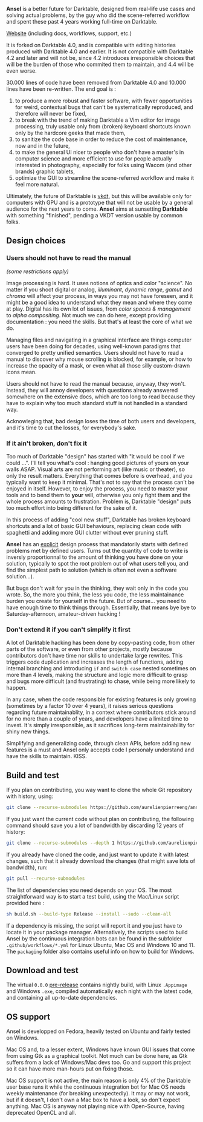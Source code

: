 __Ansel__ is a better future for Darktable, designed from real-life use cases and solving actual problems,
by the guy who did the scene-referred workflow and spent these past 4 years working full-time on Darktable.

[Website](https://ansel.photos) (including docs, workflows, support, etc.)

It is forked on Darktable 4.0, and is compatible with editing histories produced with Darktable 4.0 and earlier.
It is not compatible with Darktable 4.2 and later and will not be, since 4.2 introduces irresponsible choices that
will be the burden of those who commited them to maintain, and 4.4 will be even worse.

30.000 lines of code have been removed from Darktable 4.0 and 10.000 lines have been re-written. The end goal
is :

1. to produce a more robust and faster software, with fewer opportunities for weird, contextual bugs
that can't be systematically reproduced, and therefore will never be fixed,
2. to break with the trend of making Darktable a Vim editor for image processing, truly usable
only from (broken) keyboard shortcuts known only by the hardcore geeks that made them,
3. to sanitize the code base in order to reduce the cost of maintenance, now and in the future,
4. to make the general UI nicer to people who don't have a master's in computer science and
more efficient to use for people actually interested in photography, especially for folks
using Wacom (and other brands) graphic tablets,
5. optimize the GUI to streamline the scene-referred workflow and make it feel more natural.

Ultimately, the future of Darktable is [vkdt](https://github.com/hanatos/vkdt/), but
this will be available only for computers with GPU and is a prototype that will not be usable by a general
audience for the next years to come. __Ansel__ aims at sunsetting __Darktable__ with something "finished",
pending a VKDT version usable by common folks.

## Design choices

### Users should not have to read the manual

_(some restrictions apply)_

Image processing is hard. It uses notions of optics and color "science". No matter if you shoot
digital or analog, _illuminant_, _dynamic range_, _gamut_ and _chroma_ will affect your process,
in ways you may not have foreseen, and it might be a good idea to understand what they mean and
where they come at play. Digital has its own lot of issues, from _color spaces & management_ to
_alpha compositing_. Not much we can do here, except providing documentation : you need the skills.
But that's at least the core of what we do.

Managing files and navigating in a graphical interface are things computer users
have been doing for decades, using well-known paradigms that converged to pretty unified semantics.
Users should not have to read a manual to discover why mouse scrolling is blocked,
for example, or how to increase the opacity of a mask, or even what all those silly custom-drawn icons mean.

Users should not have to read the manual because, anyway, they won't. Instead, they will annoy developers
with questions already answered somewhere on the extensive docs, which are too long to read because
they have to explain why too much standard stuff is not handled in a standard way.

Acknowleging that, bad design loses the time of both users and developers, and it's time to cut the losses,
for everybody's sake.

### If it ain't broken, don't fix it

Too much of Darktable "design" has started with "it would be cool if we could ...".
I'll tell you what's cool : hanging good pictures of yours on your walls ASAP.
Visual arts are not performing art (like music or theater), so only the result matters.
Everything that comes before is overhead, and you typically want to keep it minimal.
That's not to say that the process can't be enjoyed in itself.
However, to enjoy the process, you need to master your tools and to bend them to __your__ will,
otherwise you only fight them and the whole process amounts to frustration.
Problem is, Darktable "design" puts too much effort into being different for the sake of it.

In this process of adding "cool new stuff", Darktable has broken keyboard shortcuts and a
lot of basic GUI behaviours, replacing clean code with spaghetti and adding more GUI clutter
without ever pruning stuff.

__Ansel__ has an [explicit](https://github.com/aurelienpierreeng/ansel/wiki/Contributing-to-Ansel#design-process)
design process that mandatorily starts with defined problems met by defined users. Turns
out the quantity of code to write is inversly proportionnal to the amount of thinking you
have done on your solution, typically to spot the root problem out of what users tell you,
and find the simplest path to solution (which is often not even a software solution…).

But bugs don't wait for you in the thinking, they wait only in the code you wrote. So, the more
you think, the less you code, the less maintainance burden you create for yourself in the future.
But of course… you need to have enough time to think things through.
Essentially, that means bye bye to Saturday-afternoon, amateur-driven hacking !

### Don't extend it if you can't simplify it first

A lot of Darktable hacking has been done by copy-pasting code, from other parts of the software, or even
from other projects, mostly because contributors don't have time nor skills to undertake large rewrites.
This triggers code duplication and increases the length of functions,
adding internal branching and introducing `if` and `switch case` nested sometimes on more than 4 levels,
making the structure and logic more difficult to grasp and bugs more difficult (and frustrating) to chase,
while being more likely to happen.

In any case, when the code responsible for existing features is only growing (sometimes by a factor 10 over 4 years),
it raises serious questions regarding future maintainablity, in a context where contributors stick around for
no more than a couple of years, and developers have a limited time to invest. It's simply irresponsible,
as it sacrifices long-term maintainability for shiny new things.

Simplifying and generalizing code, through clean APIs, before adding new features is a must and Ansel
only accepts code I personaly understand and have the skills to maintain. KISS.

## Build and test

If you plan on contributing, you way want to clone the whole Git repository with history, using:

```bash
git clone --recurse-submodules https://github.com/aurelienpierreeng/ansel.git
```

If you just want the current code without plan on contributing, the following command should save
you a lot of bandwidth by discarding 12 years of history:

```bash
git clone --recurse-submodules --depth 1 https://github.com/aurelienpierreeng/ansel.git
```

If you already have cloned the code, and just want to update it with latest changes,
such that it already download the changes (that might save lots of bandwidth), run:

```bash
git pull --recurse-submodules
```

The list of dependencies you need depends on your OS. The most straightforward way is to start a test build,
using the Mac/Linux script provided here :

```bash
sh build.sh --build-type Release --install --sudo --clean-all
```

If a dependency is missing, the script will report it and you just have to locate it in your package manager.
Alternatively, the scripts used to build Ansel by the continuous integration bots can be found in the subfolder
`.github/workflows/*.yml` for Linux Ubuntu, Mac OS and Windows 10 and 11. The `packaging` folder
also contains useful info on how to build for Windows.

## Download and test

The virtual `0.0.0` [pre-release](https://github.com/aurelienpierreeng/ansel/releases/tag/v0.0.0)
contains nightly build, with Linux `.Appimage` and Windows `.exe`, compiled automatically
each night with the latest code, and containing all up-to-date dependencies.

## OS support

Ansel is developped on Fedora, heavily tested on Ubuntu and fairly tested on Windows.

Mac OS and, to a lesser extent, Windows have known GUI issues that come from using Gtk as
a graphical toolkit. Not much can be done here, as Gtk suffers from a lack of Windows/Mac devs too.
Go and support this project so it can have more man-hours put on fixing those.

Mac OS support is not active, the main reason is only 4% of the Darktable user base runs it
while the continuous integration bot for Mac OS needs weekly maintenance (for breaking unexpectedly).
It may or may not work, but if it doesn't, I don't own a Mac box to have a look, so don't expect anything.
Mac OS is anyway not playing nice with Open-Source, having deprecated OpenCL and all.
